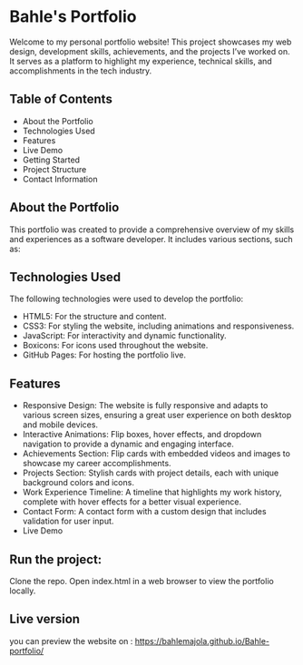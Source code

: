 # Bahle's Portfolio

 
Welcome to my personal portfolio website! This project showcases my web design, development skills, achievements, and the projects I’ve worked on. It serves as a platform to highlight my experience, technical skills, and accomplishments in the tech industry.

## Table of Contents
- About the Portfolio
- Technologies Used
- Features
- Live Demo
- Getting Started
- Project Structure
- Contact Information

## About the Portfolio
This portfolio was created to provide a comprehensive overview of my skills and experiences as a software developer. It includes various sections, such as:

## Technologies Used
The following technologies were used to develop the portfolio:

- HTML5: For the structure and content.
- CSS3: For styling the website, including animations and responsiveness.
- JavaScript: For interactivity and dynamic functionality.
- Boxicons: For icons used throughout the website.
- GitHub Pages: For hosting the portfolio live.

## Features

- Responsive Design: The website is fully responsive and adapts to various screen sizes, ensuring a great user experience on both desktop and mobile devices.
- Interactive Animations: Flip boxes, hover effects, and dropdown navigation to provide a dynamic and engaging interface.
- Achievements Section: Flip cards with embedded videos and images to showcase my career accomplishments.
- Projects Section: Stylish cards with project details, each with unique background colors and icons.
- Work Experience Timeline: A timeline that highlights my work history, complete with hover effects for a better visual experience.
- Contact Form: A contact form with a custom design that includes validation for user input.
- Live Demo

## Run the project:
Clone the repo. Open index.html in a web browser to view the portfolio locally.

## Live version
you can preview the website on : https://bahlemajola.github.io/Bahle-portfolio/
